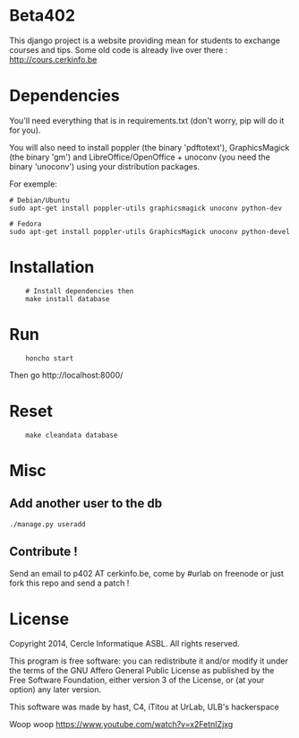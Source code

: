 Beta402
=======

This django project is a website providing mean for students to exchange courses and tips.
Some old code is already live over there : http://cours.cerkinfo.be

Dependencies
============

You'll need everything that is in requirements.txt (don't worry, pip will do it for you).

You will also need to install poppler (the binary 'pdftotext'), GraphicsMagick (the binary 'gm') and LibreOffice/OpenOffice + unoconv (you need the binary 'unoconv') using your distribution packages.

For exemple:

	# Debian/Ubuntu
    sudo apt-get install poppler-utils graphicsmagick unoconv python-dev

    # Fedora
    sudo apt-get install poppler-utils GraphicsMagick unoconv python-devel

Installation
============

        # Install dependencies then
		make install database

Run
==========

		honcho start

Then go http://localhost:8000/

Reset
=====

		make cleandata database


Misc
====

Add another user to the db
--------------------------

	./manage.py useradd


Contribute !
------------

Send an email to p402 AT cerkinfo.be, come by #urlab on freenode or just fork this repo and send a patch !


License
=======

Copyright 2014, Cercle Informatique ASBL. All rights reserved.

This program is free software: you can redistribute it and/or modify it
under the terms of the GNU Affero General Public License as published by
the Free Software Foundation, either version 3 of the License, or (at
your option) any later version.

This software was made by hast, C4, iTitou at UrLab, ULB's hackerspace


Woop woop https://www.youtube.com/watch?v=x2FetnIZjxg

